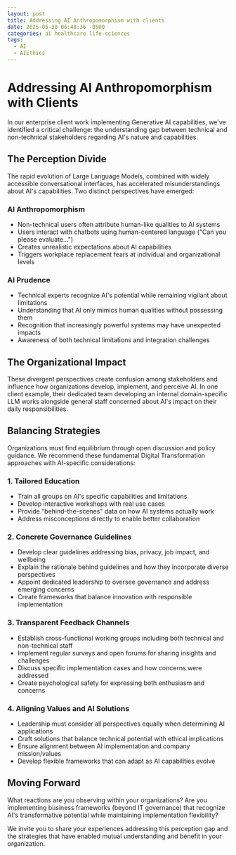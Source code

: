 ```yaml
---
layout: post
title: Addressing AI Anthropomorphism with clients
date: 2025-05-30 06:48:36 -0500
categories: ai healthcare life-sciences
tags:
  - AI
  - AIEthics
---
```

# Addressing AI Anthropomorphism with Clients

In our enterprise client work implementing Generative AI capabilities, we've identified a critical challenge: the understanding gap between technical and non-technical stakeholders regarding AI's nature and capabilities.

## The Perception Divide

The rapid evolution of Large Language Models, combined with widely accessible conversational interfaces, has accelerated misunderstandings about AI's capabilities. Two distinct perspectives have emerged:

### AI Anthropomorphism
- Non-technical users often attribute human-like qualities to AI systems
- Users interact with chatbots using human-centered language ("Can you please evaluate...")
- Creates unrealistic expectations about AI capabilities
- Triggers workplace replacement fears at individual and organizational levels

### AI Prudence
- Technical experts recognize AI's potential while remaining vigilant about limitations
- Understanding that AI only mimics human qualities without possessing them
- Recognition that increasingly powerful systems may have unexpected impacts
- Awareness of both technical limitations and integration challenges

## The Organizational Impact

These divergent perspectives create confusion among stakeholders and influence how organizations develop, implement, and perceive AI. In one client example, their dedicated team developing an internal domain-specific LLM works alongside general staff concerned about AI's impact on their daily responsibilities.

## Balancing Strategies

Organizations must find equilibrium through open discussion and policy guidance. We recommend these fundamental Digital Transformation approaches with AI-specific considerations:

### 1. Tailored Education
- Train all groups on AI's specific capabilities and limitations
- Develop interactive workshops with real use cases
- Provide "behind-the-scenes" data on how AI systems actually work
- Address misconceptions directly to enable better collaboration

### 2. Concrete Governance Guidelines
- Develop clear guidelines addressing bias, privacy, job impact, and wellbeing
- Explain the rationale behind guidelines and how they incorporate diverse perspectives
- Appoint dedicated leadership to oversee governance and address emerging concerns
- Create frameworks that balance innovation with responsible implementation

### 3. Transparent Feedback Channels
- Establish cross-functional working groups including both technical and non-technical staff
- Implement regular surveys and open forums for sharing insights and challenges
- Discuss specific implementation cases and how concerns were addressed
- Create psychological safety for expressing both enthusiasm and concerns

### 4. Aligning Values and AI Solutions
- Leadership must consider all perspectives equally when determining AI applications
- Craft solutions that balance technical potential with ethical implications
- Ensure alignment between AI implementation and company mission/values
- Develop flexible frameworks that can adapt as AI capabilities evolve

## Moving Forward

What reactions are you observing within your organizations? Are you implementing business frameworks (beyond IT governance) that recognize AI's transformative potential while maintaining implementation flexibility?

We invite you to share your experiences addressing this perception gap and the strategies that have enabled mutual understanding and benefit in your organization.

